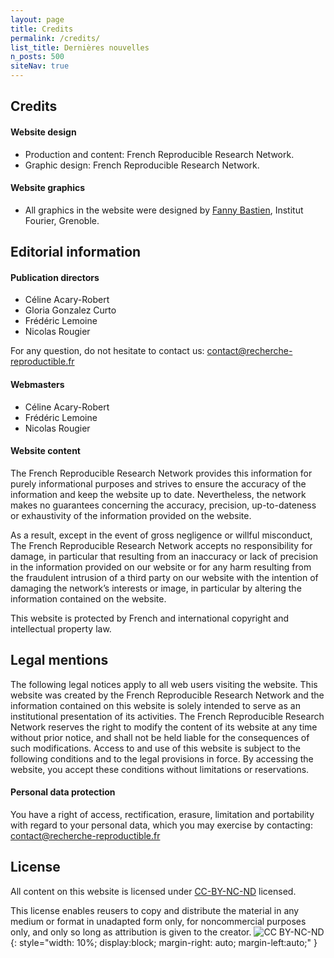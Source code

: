 ```yaml
---
layout: page
title: Credits
permalink: /credits/
list_title: Dernières nouvelles
n_posts: 500
siteNav: true
---
```



## Credits

#### Website design

* Production and content: French Reproducible Research Network.
* Graphic design: French Reproducible Research Network.


#### Website graphics

* All graphics in the website were designed by [Fanny Bastien](https://www-fourier.univ-grenoble-alpes.fr/~fbastien/), Institut Fourier, Grenoble.


## Editorial information
#### Publication directors
* Céline Acary-Robert
* Gloria Gonzalez Curto
* Frédéric Lemoine
* Nicolas Rougier

For any question, do not hesitate to contact us: contact@recherche-reproductible.fr
#### Webmasters
* Céline Acary-Robert
* Frédéric Lemoine
* Nicolas Rougier

#### Website content
The French Reproducible Research Network provides this information for purely informational purposes and strives to ensure the accuracy of the information and keep the website up to date. Nevertheless, the network makes no guarantees concerning the accuracy, precision, up-to-dateness or exhaustivity of the information provided on the website.

As a result, except in the event of gross negligence or willful misconduct, The French Reproducible Research Network accepts no responsibility for damage, in particular that resulting from an inaccuracy or lack of precision in the information provided on our website or for any harm resulting from the fraudulent intrusion of a third party on our website with the intention of damaging the network’s interests or image, in particular by altering the information contained on the website.

This website is protected by French and international copyright and intellectual property law.

## Legal mentions
The following legal notices apply to all web users visiting the website.
This website was created by the French Reproducible Research Network and the information contained on this website is solely intended to serve as an institutional presentation of its activities. The French Reproducible Research Network reserves the right to modify the content of its website at any time without prior notice, and shall not be held liable for the consequences of such modifications. Access to and use of this website is subject to the following conditions and to the legal provisions in force. By accessing the website, you accept these conditions without limitations or reservations.

#### Personal data protection
You have a right of access, rectification, erasure, limitation and portability with regard to your personal data, which you may exercise by contacting: contact@recherche-reproductible.fr

## License
All content on this website is licensed under [CC-BY-NC-ND](https://creativecommons.org/licenses/by-nc-nd/4.0/) licensed.

This license enables reusers to copy and distribute the material in any medium or format in unadapted form only, for noncommercial purposes only, and only so long as attribution is given to the creator.
![CC BY-NC-ND](../assets/images/by-nc-nd.png){: style="width: 10%; display:block; margin-right: auto; margin-left:auto;" }
